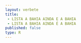 ```yaml
---
layout: verbete
title:
 - LISTA A BAHIA AINDA E A BAHIA
 - LISTA A BAHIA AINDA É A BAHIA
published: false
type: R
---
```


